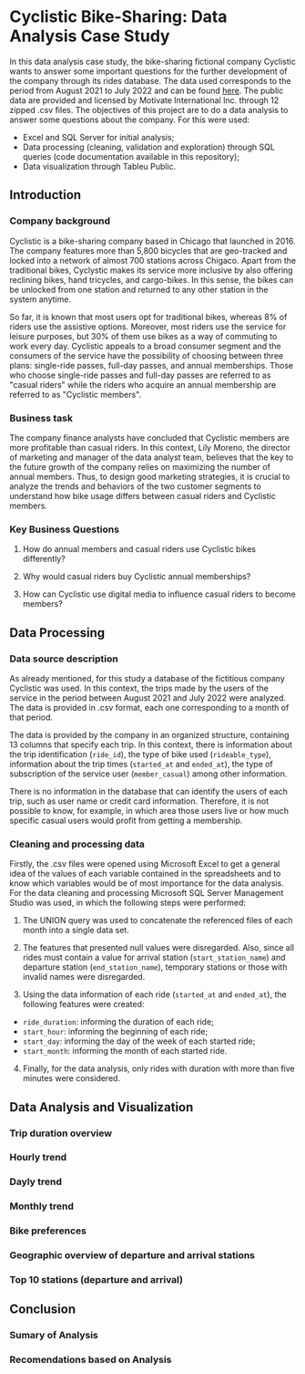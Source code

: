 # Cyclistic Bike-Sharing: Data Analysis Case Study
In this data analysis case study, the bike-sharing fictional company Cyclistic wants to answer some important questions for the further development of the company through its rides database. The data used corresponds to the period from August 2021 to July 2022 and can be found [here](https://divvy-tripdata.s3.amazonaws.com/index.html). The public data are provided and licensed by Motivate International Inc. through 12 zipped .csv files. The objectives of this project are to do a data analysis to answer some questions about the company. For this were used:

- Excel and SQL Server for initial analysis;
- Data processing (cleaning, validation and exploration) through SQL queries (code documentation available in this repository);
- Data visualization through Tableu Public.

## Introduction
### Company background

Cyclistic is a bike-sharing company based in Chicago that launched in 2016. The company features more than 5,800 bicycles that are geo-tracked and locked into a network of almost 700 stations across Chigaco. Apart from the traditional bikes, Cyclystic makes its service more inclusive by also offering reclining bikes, hand tricycles, and cargo-bikes. In this sense, the bikes can be unlocked from one station and returned to any other station in the system anytime. 

So far, it is known that most users opt for traditional bikes, whereas 8% of riders use the assistive options. Moreover, most riders use the service 
for leisure purposes, but 30%  of them use bikes as a way of commuting to work every day. Cyclistic appeals to a broad consumer segment and the consumers of the service have the possibility of choosing between three plans: single-ride passes, full-day passes, and annual memberships. Those who choose single-ride passes and full-day passes are referred to as "casual riders" while the riders who acquire an annual membership are referred to as "Cyclistic members".

### Business task

The company finance analysts have concluded that Cyclistic members are more profitable than casual riders. In this context, Lily Moreno, the director of marketing and manager of the data analyst team, believes that the key to the future growth of the company relies on maximizing the number of annual members. Thus, to design good marketing strategies, it is crucial to analyze the trends and behaviors of the two customer segments to understand how bike usage differs between casual riders and Cyclistic members.

### Key Business Questions

1. How do annual members and casual riders use Cyclistic bikes differently?

2. Why would casual riders buy Cyclistic annual memberships?

3. How can Cyclistic use digital media to influence casual riders to become members?

## Data Processing
### Data source description
As already mentioned, for this study a database of the fictitious company Cyclistic was used. In this context, the trips made by the users of the service in the period between August 2021 and July 2022 were analyzed. The data is provided in .csv format, each one corresponding to a month of that period. 

The data is provided by the company in an organized structure, containing 13 columns that specify each trip. In this context, there is information about the trip identification (`ride_id`), the type of bike used (`rideable_type`), information about the trip times (`started_at` and `ended_at`), the type of subscription of the service user (`member_casual`) among other information.

There is no information in the database that can identify the users of each trip, such as user name or credit card information. Therefore, it is not possible to know, for example, in which area those users live or how much specific casual users would profit from getting a membership. 

### Cleaning and processing data

Firstly, the .csv files were opened using Microsoft Excel to get a general idea of the values of each variable contained in the spreadsheets and to know which variables would be of most importance for the data analysis. For the data cleaning and processing Microsoft SQL Server Management Studio was used, in which the following steps were performed:

1. The UNION query was used to concatenate the referenced files of each month into a single data set.

2. The features that presented null values were disregarded. Also, since all rides must contain a value for arrival station (`start_station_name`) and departure station (`end_station_name`), temporary stations or those with invalid names were disregarded.

3. Using the data information of each ride (`started_at` and `ended_at`), the following features were created:
- `ride_duration`: informing the duration of each ride;
- `start_hour`: informing the beginning of each ride;
- `start_day`: informing the day of the week of each started ride;
- `start_month`: informing the month of each started ride.

4. Finally, for the data analysis, only rides with duration with more than five minutes were considered.

## Data Analysis and Visualization
### Trip duration overview
### Hourly trend
### Dayly trend
### Monthly trend
### Bike preferences 
### Geographic overview of departure and arrival stations
### Top 10 stations (departure and arrival)
## Conclusion
### Sumary of Analysis
### Recomendations based on Analysis



